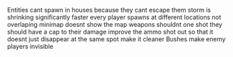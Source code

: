 Entities cant spawn in houses because they cant escape them
storm is shrinking significantly faster
every player spawns at different locations not overlaping
minimap doesnt show the map 
weapons shouldnt one shot they should have a cap to their damage
improve the ammo shot out so that it doesnt just disappear at the same spot make it cleaner
Bushes make enemy players invisible